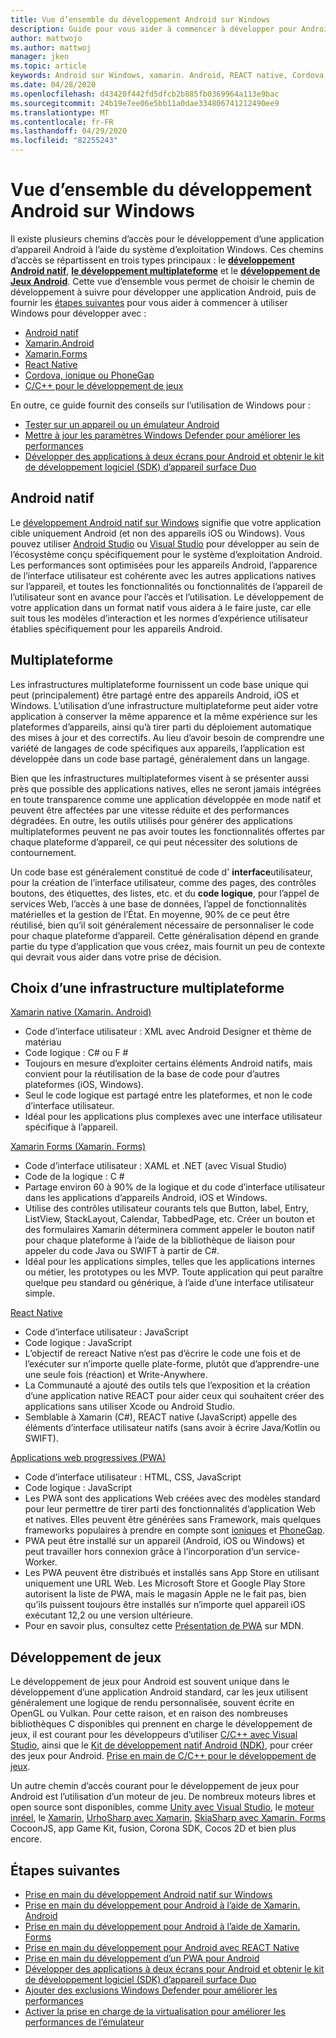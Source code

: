 ```yaml
---
title: Vue d’ensemble du développement Android sur Windows
description: Guide pour vous aider à commencer à développer pour Android sur Windows.
author: mattwojo
ms.author: mattwoj
manager: jken
ms.topic: article
keywords: Android sur Windows, xamarin. Android, REACT native, Cordova, ionique, PhoneGap, c++ Android Game, Windows Defender, Emulator
ms.date: 04/28/2020
ms.openlocfilehash: d43420f442fd5dfcb2b885fb0369964a113e9bac
ms.sourcegitcommit: 24b19e7ee06e5bb11a0dae334806741212490ee9
ms.translationtype: MT
ms.contentlocale: fr-FR
ms.lasthandoff: 04/29/2020
ms.locfileid: "82255243"
---
```

# <a name="overview-of-android-development-on-windows"></a>Vue d’ensemble du développement Android sur Windows

Il existe plusieurs chemins d’accès pour le développement d’une application d’appareil Android à l’aide du système d’exploitation Windows. Ces chemins d’accès se répartissent en trois types principaux : le **[développement Android natif](#native-android)**, **[le développement multiplateforme](#cross-platform)** et le **[développement de Jeux Android](#game-development)**. Cette vue d’ensemble vous permet de choisir le chemin de développement à suivre pour développer une application Android, puis de fournir les [étapes suivantes](#next-steps) pour vous aider à commencer à utiliser Windows pour développer avec :

- [Android natif](native-android.md)
- [Xamarin.Android](xamarin-android.md)
- [Xamarin.Forms](xamarin-forms.md)
- [React Native](react-native.md)
- [Cordova, ionique ou PhoneGap](pwa.md)
- [C/C++ pour le développement de jeux](native-android.md#use-c-or-c-for-android-game-development)

En outre, ce guide fournit des conseils sur l’utilisation de Windows pour :

- [Tester sur un appareil ou un émulateur Android](emulator.md)
- [Mettre à jour les paramètres Windows Defender pour améliorer les performances](defender-settings.md)
- [Développer des applications à deux écrans pour Android et obtenir le kit de développement logiciel (SDK) d’appareil surface Duo](https://docs.microsoft.com/dual-screen/android/)

## <a name="native-android"></a>Android natif

Le [développement Android natif sur Windows](./native-android.md) signifie que votre application cible uniquement Android (et non des appareils iOS ou Windows). Vous pouvez utiliser [Android Studio](https://developer.android.com/studio/install#windows) ou [Visual Studio](https://visualstudio.microsoft.com/vs/android/) pour développer au sein de l’écosystème conçu spécifiquement pour le système d’exploitation Android. Les performances sont optimisées pour les appareils Android, l’apparence de l’interface utilisateur est cohérente avec les autres applications natives sur l’appareil, et toutes les fonctionnalités ou fonctionnalités de l’appareil de l’utilisateur sont en avance pour l’accès et l’utilisation. Le développement de votre application dans un format natif vous aidera à le faire juste, car elle suit tous les modèles d’interaction et les normes d’expérience utilisateur établies spécifiquement pour les appareils Android.

## <a name="cross-platform"></a>Multiplateforme

Les infrastructures multiplateforme fournissent un code base unique qui peut (principalement) être partagé entre des appareils Android, iOS et Windows. L’utilisation d’une infrastructure multiplateforme peut aider votre application à conserver la même apparence et la même expérience sur les plateformes d’appareils, ainsi qu’à tirer parti du déploiement automatique des mises à jour et des correctifs. Au lieu d’avoir besoin de comprendre une variété de langages de code spécifiques aux appareils, l’application est développée dans un code base partagé, généralement dans un langage.

Bien que les infrastructures multiplateformes visent à se présenter aussi près que possible des applications natives, elles ne seront jamais intégrées en toute transparence comme une application développée en mode natif et peuvent être affectées par une vitesse réduite et des performances dégradées. En outre, les outils utilisés pour générer des applications multiplateformes peuvent ne pas avoir toutes les fonctionnalités offertes par chaque plateforme d’appareil, ce qui peut nécessiter des solutions de contournement.

Un code base est généralement constitué de code d' **interface**utilisateur, pour la création de l’interface utilisateur, comme des pages, des contrôles boutons, des étiquettes, des listes, etc. et du **code logique**, pour l’appel de services Web, l’accès à une base de données, l’appel de fonctionnalités matérielles et la gestion de l’État. En moyenne, 90% de ce peut être réutilisé, bien qu’il soit généralement nécessaire de personnaliser le code pour chaque plateforme d’appareil. Cette généralisation dépend en grande partie du type d’application que vous créez, mais fournit un peu de contexte qui devrait vous aider dans votre prise de décision.  

## <a name="choosing-a-cross-platform-framework"></a>Choix d’une infrastructure multiplateforme

[Xamarin native (Xamarin. Android)](xamarin-android.md)

- Code d’interface utilisateur : XML avec Android Designer et thème de matériau
- Code logique : C# ou F #
- Toujours en mesure d’exploiter certains éléments Android natifs, mais convient pour la réutilisation de la base de code pour d’autres plateformes (iOS, Windows).
- Seul le code logique est partagé entre les plateformes, et non le code d’interface utilisateur.
- Idéal pour les applications plus complexes avec une interface utilisateur spécifique à l’appareil.

[Xamarin Forms (Xamarin. Forms)](xamarin-forms.md)

- Code d’interface utilisateur : XAML et .NET (avec Visual Studio)
- Code de la logique : C #
- Partage environ 60 à 90% de la logique et du code d’interface utilisateur dans les applications d’appareils Android, iOS et Windows. 
- Utilise des contrôles utilisateur courants tels que Button, label, Entry, ListView, StackLayout, Calendar, TabbedPage, etc. Créer un bouton et des formulaires Xamarin déterminera comment appeler le bouton natif pour chaque plateforme à l’aide de la bibliothèque de liaison pour appeler du code Java ou SWIFT à partir de C#.
- Idéal pour les applications simples, telles que les applications internes ou métier, les prototypes ou les MVP. Toute application qui peut paraître quelque peu standard ou générique, à l’aide d’une interface utilisateur simple.

[React Native](react-native.md)

- Code d’interface utilisateur : JavaScript
- Code logique : JavaScript
- L’objectif de rereact Native n’est pas d’écrire le code une fois et de l’exécuter sur n’importe quelle plate-forme, plutôt que d’apprendre-une une seule fois (réaction) et Write-Anywhere.
- La Communauté a ajouté des outils tels que l’exposition et la création d’une application native REACT pour aider ceux qui souhaitent créer des applications sans utiliser Xcode ou Android Studio.
- Semblable à Xamarin (C#), REACT native (JavaScript) appelle des éléments d’interface utilisateur natifs (sans avoir à écrire Java/Kotlin ou SWIFT).

[Applications web progressives (PWA)](pwa.md)

- Code d’interface utilisateur : HTML, CSS, JavaScript
- Code logique : JavaScript
- Les PWA sont des applications Web créées avec des modèles standard pour leur permettre de tirer parti des fonctionnalités d’application Web et natives. Elles peuvent être générées sans Framework, mais quelques frameworks populaires à prendre en compte sont [ioniques](https://ionicframework.com/docs/intro) et [PhoneGap](https://phonegap.com/about/).
- PWA peut être installé sur un appareil (Android, iOS ou Windows) et peut travailler hors connexion grâce à l’incorporation d’un service-Worker.
- Les PWA peuvent être distribués et installés sans App Store en utilisant uniquement une URL Web. Les Microsoft Store et Google Play Store autorisent la liste de PWA, mais le magasin Apple ne le fait pas, bien qu’ils puissent toujours être installés sur n’importe quel appareil iOS exécutant 12,2 ou une version ultérieure.
- Pour en savoir plus, consultez cette [Présentation de PWA](https://developer.mozilla.org/en-US/docs/Web/Progressive_web_apps/Introduction) sur MDN.

## <a name="game-development"></a>Développement de jeux

Le développement de jeux pour Android est souvent unique dans le développement d’une application Android standard, car les jeux utilisent généralement une logique de rendu personnalisée, souvent écrite en OpenGL ou Vulkan. Pour cette raison, et en raison des nombreuses bibliothèques C disponibles qui prennent en charge le développement de jeux, il est courant pour les développeurs d’utiliser [C/C++ avec Visual Studio](https://docs.microsoft.com/cpp/cross-platform/?view=vs-2019), ainsi que le [Kit de développement natif Android (NDK)](https://docs.microsoft.com/cpp/cross-platform/create-an-android-native-activity-app?view=vs-2019), pour créer des jeux pour Android. [Prise en main de C/C++ pour le développement de jeux](native-android.md#use-c-or-c-for-android-game-development).

Un autre chemin d’accès courant pour le développement de jeux pour Android est l’utilisation d’un moteur de jeu. De nombreux moteurs libres et open source sont disponibles, comme [Unity avec Visual Studio](https://docs.microsoft.com/visualstudio/cross-platform/visual-studio-tools-for-unity?view=vs-2019), le [moteur inréel](https://docs.unrealengine.com/en-US/Platforms/Mobile/Android/GettingStarted/index.html), le [Xamarin](https://docs.microsoft.com/xamarin/graphics-games/monogame/introduction/), [UrhoSharp avec Xamarin](https://docs.microsoft.com/xamarin/graphics-games/urhosharp/introduction), [SkiaSharp avec Xamarin. Forms](https://docs.microsoft.com/xamarin/xamarin-forms/user-interface/graphics/skiasharp/) CocoonJS, app Game Kit, fusion, Corona SDK, Cocos 2D et bien plus encore.

## <a name="next-steps"></a>Étapes suivantes

- [Prise en main du développement Android natif sur Windows](native-android.md)
- [Prise en main du développement pour Android à l’aide de Xamarin. Android](xamarin-android.md)
- [Prise en main du développement pour Android à l’aide de Xamarin. Forms](xamarin-forms.md)
- [Prise en main du développement pour Android avec REACT Native](react-native.md)
- [Prise en main du développement d’un PWA pour Android](pwa.md)
- [Développer des applications à deux écrans pour Android et obtenir le kit de développement logiciel (SDK) d’appareil surface Duo](https://docs.microsoft.com/dual-screen/android/)
- [Ajouter des exclusions Windows Defender pour améliorer les performances](defender-settings.md)
- [Activer la prise en charge de la virtualisation pour améliorer les performances de l’émulateur](emulator.md#enable-virtualization-support)

